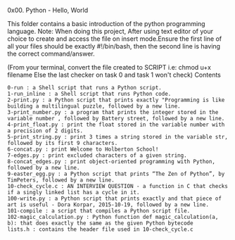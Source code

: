 0x00. Python - Hello, World

This folder contains a basic introduction of the python programming language.
Note: When doing this project, After using text editor of your choice to create and access the file on insert mode.Ensure the first line of all your files should be exactly #!/bin/bash, then the second line is having the correct command/answer.

(From your terminal, convert the file created to SCRIPT i.e: chmod u+x filename Else the last checker on task 0 and task 1 won't check)
Contents

    0-run : a Shell script that runs a Python script.
    1-run_inline : a Shell script that runs Python code.
    2-print.py : a Python script that prints exactly "Programming is like building a multilingual puzzle, followed by a new line.
    3-print_number.py : a program that prints the integer stored in the variable number , followed by Battery street, followed by a new line.
    4-print_float.py : print the float stored in the variable number with a precision of 2 digits.
    5-print_string.py : print 3 times a string stored in the variable str, followed by its first 9 characters.
    6-concat.py : print Welcome to Holberton School!
    7-edges.py : print excluded characters of a given string.
    8-concat_edges.py : print object-oriented programming with Python, followed by a new line.
    9-easter_egg.py : a Python script that prints “The Zen of Python”, by TimPeters, followed by a new line.
    10-check_cycle.c : AN INTERVIEW QUESTION - a function in C that checks if a singly linked list has a cycle in it.
    100-write.py : a Python script that prints exactly and that piece of art is useful - Dora Korpar, 2015-10-19, followed by a new line.
    101-compile : a script that compiles a Python script file.
    102-magic_calculation.py : Python function def magic_calculation(a, b): that does exactly the same as the given Python bytecode
    lists.h : contains the header file used in 10-check_cycle.c


